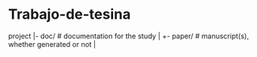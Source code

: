 # Trabajo-de-tesina
project
|- doc/            # documentation for the study
|  +- paper/       # manuscript(s), whether generated or not
|
